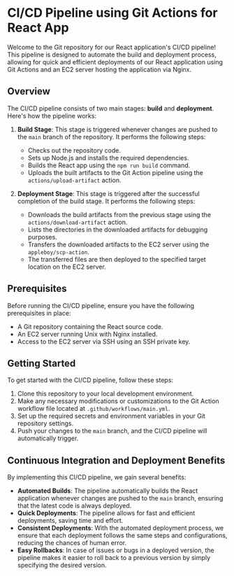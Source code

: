 # CI/CD Pipeline using Git Actions for React App

Welcome to the Git repository for our React application's CI/CD pipeline! This pipeline is designed to automate the build and deployment process, allowing for quick and efficient deployments of our React application using Git Actions and an EC2 server hosting the application via Nginx.

## Overview

The CI/CD pipeline consists of two main stages: **build** and **deployment**. Here's how the pipeline works:

1. **Build Stage**: This stage is triggered whenever changes are pushed to the `main` branch of the repository. It performs the following steps:
   - Checks out the repository code.
   - Sets up Node.js and installs the required dependencies.
   - Builds the React app using the `npm run build` command.
   - Uploads the built artifacts to the Git Action pipeline using the `actions/upload-artifact` action.

2. **Deployment Stage**: This stage is triggered after the successful completion of the build stage. It performs the following steps:
   - Downloads the build artifacts from the previous stage using the `actions/download-artifact` action.
   - Lists the directories in the downloaded artifacts for debugging purposes.
   - Transfers the downloaded artifacts to the EC2 server using the `appleboy/scp-action`.
   - The transferred files are then deployed to the specified target location on the EC2 server.

## Prerequisites

Before running the CI/CD pipeline, ensure you have the following prerequisites in place:
- A Git repository containing the React source code.
- An EC2 server running Unix with Nginx installed.
- Access to the EC2 server via SSH using an SSH private key.

## Getting Started

To get started with the CI/CD pipeline, follow these steps:
1. Clone this repository to your local development environment.
2. Make any necessary modifications or customizations to the Git Action workflow file located at `.github/workflows/main.yml`.
3. Set up the required secrets and environment variables in your Git repository settings.
4. Push your changes to the `main` branch, and the CI/CD pipeline will automatically trigger.

## Continuous Integration and Deployment Benefits

By implementing this CI/CD pipeline, we gain several benefits:
- **Automated Builds**: The pipeline automatically builds the React application whenever changes are pushed to the `main` branch, ensuring that the latest code is always deployed.
- **Quick Deployments**: The pipeline allows for fast and efficient deployments, saving time and effort.
- **Consistent Deployments**: With the automated deployment process, we ensure that each deployment follows the same steps and configurations, reducing the chances of human error.
- **Easy Rollbacks**: In case of issues or bugs in a deployed version, the pipeline makes it easier to roll back to a previous version by simply specifying the desired version.

